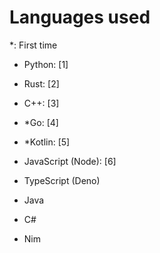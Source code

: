 # Languages used

*: First time

- Python: [1]

- Rust: [2]

- C++: [3]

- *Go: [4]

- *Kotlin: [5]

- JavaScript (Node): [6]

- TypeScript (Deno)

- Java

- C#

- Nim
